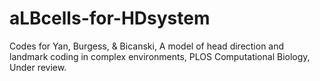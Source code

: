 # aLBcells-for-HDsystem
Codes for Yan, Burgess, & Bicanski, A model of head direction and landmark coding in complex environments, PLOS Computational Biology, Under review.
